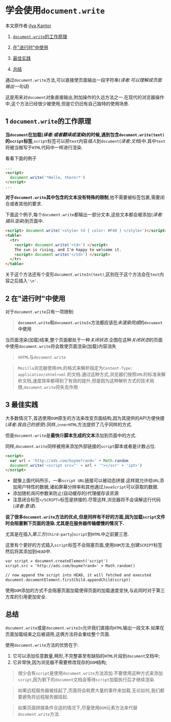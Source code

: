 # 学会使用`document.write`
本文原作者:[ilya Kantor](http://javascript.info/users/ilya-kantor)

1. [`document.write`的工作原理](user-content-1-documentwrite的工作原理)

2. [在"进行时"中使用](user-content-2-在进行时中使用)

3. [最佳实践](user-content-3-最佳实践)

4. [总结](user-content-4-总结)

通过`document.write`方法,可以直接使页面输出一段字符串(*译者:可以理解成页面输出一句话*)

这是用来对`document`对象直接输出,附加操作的久远方法之一.在现代的浏览器操作中,这个方法已经很少被使用,但是它仍旧有自己独特的使用场景.

## 1 `document.write`的工作原理

**当`document`在加载(*译者:或者翻译成渲染*)的时候,遇到包含`document.write(text)`的`script`标签**,`script`标签可以把`text`内容*插入*到`document`(*译者:文档*)中.其中`text`将被当做写于`HTML`代码中一样进行渲染.

看看下面的例子
```HTML
...
<script>
  document.write('*Hello, there!*')
</script>
...
```

**对于`document.write`其中包含的文本没有特殊的限制**,他不需要被标签包裹,需要闭合或者其他的要求.

下面这个例子,每个`document.write`都输出一部分文本,这些文本都会被添加(*译者:插队渲染*)到页面中.

```HTML
<script> document.write('<style> td { color: #F40 } </style>')</script>
<table>
  <tr>
    <script> document.write('<td>') </script>
    The sun is rising, and I'm happy to welcome it.
    <script> document.write('</td>') </script>
  </tr>
</table>
```

关于这个方法还有个变形`document.writeIn(text)`,区别在于这个方法会在`text`内容之后插入`'\n'`.

## 2 在"进行时"中使用

对于`document.write`只有一项限制:

> **`document.write`和`document.writeIn`方法都应该在*未渲染完成*的`document`中使用**

当页面渲染(加载)结束,整个页面都处于一种*关闭状态*.企图在这种*关闭状态*的页面中使用`document.write`将会致使页面渲染(加载)内容消失

> `XHTML`与`document.write`

> `Mozilla`浏览器使用`XML`的格式来解析指定为`Content-Type: application/xhtml+xml` 的文档.通过这种方式,浏览器们按照`XML`的标准来解析文档,速度效率都得到了有效的提升,但是因为这种解析方式的技术局限,`document.write`将失去作用

## 3 最佳实践

大多数情况下,首选使用`DOM`原生的方法来改变页面结构,因为其提供的API方便快捷(*译者:我自己的感受*).同样,`innerHTML`方法提供了几乎同样的方式.

但是`document.write`是**最快**将**脚本生成的文本**添加到页面中的方式.

同样,`document.write`同样被用来添加外部链接的`script`脚本或者是计数占位.

``` HTML
<script>
  var url = 'http://ads.com/buyme?rand=' + Math.random
  document.write('<script src="' + url + '"></scr' + 'ipt>')
</script>
```

- 就像上面代码所示，一串`script URL`链接可以被动态拼接.这样就允许给`URL`添加用户特性的数据,诸如屏幕分辨率和其他通过`JavaScript`可以获取的数据.
- 添加随机询问参数来防止(自动缓存的)代理缓存该资源
- 注意闭合标签`</SCRIPT>`标签是拼接的.尽管这样,浏览器将不会误解这行代码(*译者:意译*).

**说了很多`document.write`方法的优点,但是同样有不好的方面,因为加载`script`文件时会阻塞剩下页面的渲染.尤其是在服务器传输缓慢的情况下.**

尤其是在插入*第三方*(`third-party`)`script`到`HTML`中之前要三思.

这里有个更好的方式插入`script`标签不会阻塞页面,使用`DOM`方法,创建`SCRIPT`标签然后将其添加到`HEAD`中.

``` HTML
var script = document.createElement('script')
script.src = 'http://ads.com/buyme?rand=' + Math.random()

// now append the script into HEAD, it will fetched and executed
document.documentElement.firstChild.appendChild(script)
```

使用`DOM`添加的方式不会阻塞页面加载使得页面的加载速度变快,与此同时对于第三方库的引用更加安全.

## 总结

`document.write`或是`document.writeIn`允许我们直接向`HTML`输出一段文本.如果在页面加载结束之后被调用,这俩方法将会重绘整个页面.

使用`document.write`方法的优势在于:
1. 它可以添加任意数量,畸形,不完整甚至有缺陷的`HTML`片段到`document`文档中;
2. 它非常快,因为浏览器不需要修改现存的`DOM`结构;

> 很少会有`script`是使用`document.write`方法添加.不要使用这种方式来添加`script`,因为剩下的`document`文档会等待`script`加载执行后才继续渲染.

> 如果远程服务器被挂起了,页面将会耗费大量的事件来加载.无论如何,我们都要避免将远程服务器挂起.

> 如果页面拼接条件合适的情况下,尽量使用`DOM`元素方法来代替`document.write`方法.
